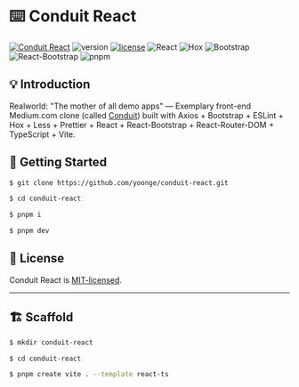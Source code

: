 # ⌨️ Conduit React

[![Conduit React](https://img.shields.io/badge/Conduit-React-orange)](https://github.com/yoonge/conduit-react) ![version](https://img.shields.io/badge/version-0.1.1-yellow) [![license](https://img.shields.io/badge/license-MIT-blue)](./LICENSE) ![React](https://img.shields.io/badge/React-%5E18.2.0-green.svg) ![Hox](https://img.shields.io/badge/Hox-%5E2.1.1-fuchsia.svg) ![Bootstrap](https://img.shields.io/badge/Bootstrap-%5E5.3.3-deepskyblue.svg) ![React-Bootstrap](https://img.shields.io/badge/ReactBootstrap-%5E2.10.1-cyan.svg) ![pnpm](https://img.shields.io/badge/pnpm-8.15.4-purple)


## 💡 Introduction

Realworld: "The mother of all demo apps" — Exemplary front-end Medium.com clone (called [Conduit](https://github.com/yoonge/conduit-react.git)) built with Axios + Bootstrap + ESLint + Hox + Less + Prettier + React + React-Bootstrap + React-Router-DOM + TypeScript + Vite.


## 🔰 Getting Started

```sh
$ git clone https://github.com/yoonge/conduit-react.git

$ cd conduit-react

$ pnpm i

$ pnpm dev
```


<!-- ## 📁 Index -->


<!-- ## ⚡ Features -->


<!-- ## 📌 TODO -->


## 📄 License

Conduit React is [MIT-licensed](./LICENSE).


<!-- ## 🔗 Links -->


----


## 🏗️ Scaffold

```sh
$ mkdir conduit-react

$ cd conduit-react

$ pnpm create vite . --template react-ts
```

